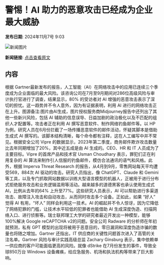 # 警惕！AI 助力的恶意攻击已经成为企业最大威胁

**发布日期**: 2024年11月7号 9:03

![新闻图片](https://pic.chinaz.com/picmap/202304041620464567_0.jpg)

**新闻链接**: [点击查看原文](https://www.aibase.com/zh/news/13052)

## 内容

根据 Gartner最新发布的报告，人工智能（AI）在网络攻击中的应用已连续三个季度成为企业面临的最大风险。该咨询公司在7月至9月期间对286位高级风险与审计执行官进行了调查，结果显示，80% 的受访者对 AI 增强的恶意攻击表示了深切的担忧。这一趋势并不令人意外，因为有证据表明，利用 AI 进行的网络攻击正在上升。图源备注:图片由AI生成，图片授权服务商Midjourney报告中还列出了其他一些新兴风险，包括 AI 辅助的信息误导、日益加剧的政治极化以及不匹配的组织人才配置等。攻击者正在利用 AI 撰写恶意软件、制作网络钓鱼邮件等。以 HP 为例，研究人员在6月份拦截了一场传播恶意软件的邮件活动，怀疑其脚本是借助生成式 AI 撰写的。该脚本结构清晰，每个命令都有注释，这在人工编写中并不常见。根据安全公司 Vipre 的数据显示，2023年第二季度，商务邮件欺诈攻击数量比去年同期增加了20%，其中近五成是由 AI 生成的。CEO、HR 和 IT 人员成为了主要目标。Vipre 的首席产品和技术官 Usman Choudhary 表示，罪犯们正在利用复杂的 AI 算法来制作引人信服的钓鱼邮件，模仿合法通讯的语气和风格。此外，根据 Imperva Threat Research 的报告，从4月到9月，零售网站每天平均遭受569，884次 AI 驱动的攻击。研究人员指出，像 ChatGPT、Claude 和 Gemini 等工具，以及专门抓取网站数据以训练大型语言模型的机器人，正被用于进行分布式拒绝服务攻击和业务逻辑滥用等活动。越来越多的道德黑客也承认使用生成式 AI，比例从去年的64% 上升至77%。这些研究人员表示，AI 可以帮助进行多渠道攻击、故障注入攻击和自动攻击，从而同时攻击多个设备。正如此，如果 “好人” 觉得 AI 有用，“坏人” 同样会利用这一技术。AI 的崛起并不令人惊讶，因为它降低了网络犯罪的门槛，让技术水平较低的犯罪者也能借助 AI 生成深度伪造、扫描网络入口、进行侦察等。瑞士联邦理工大学的研究者最近开发出一种模型，能够100%解决 Google reCAPTCHA v2的问题。安全公司 Radware 的分析师在年初就预测，私有 GPT 模型的出现将被用于恶意目的，零日漏洞和深度伪造诈骗的数量也将随之增加。Gartner 还指出，IT 供应商的关键性问题首次进入了高管的关注名单。Gartner 风险与审计实践高级总监 Zachary Ginsburg 表示，集中依赖单一供应商的客户可能面临更高的风险。就像 dStrike 在7月份发生的事件，导致全球850万台 Windows 设备瘫痪，给应急服务、机场和执法机构等带来了巨大影响。
